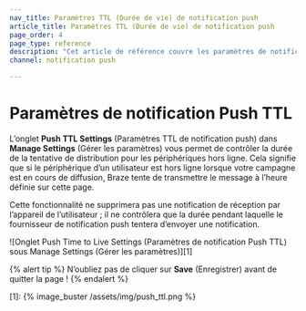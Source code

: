 ```yaml
---
nav_title: Paramètres TTL (Durée de vie) de notification push
article_title: Paramètres TTL (Durée de vie) de notification push
page_order: 4
page_type: reference
description: "Cet article de référence couvre les paramètres de notification Push Time to Live (TTL, durée de vie) du tableau de bord de Braze."
channel: notification push

---
```


# Paramètres de notification Push TTL

L’onglet **Push TTL Settings** (Paramètres TTL de notification push) dans **Manage Settings** (Gérer les paramètres) vous permet de contrôler la durée de la tentative de distribution pour les périphériques hors ligne. Cela signifie que si le périphérique d’un utilisateur est hors ligne lorsque votre campagne est en cours de diffusion, Braze tente de transmettre le message à l’heure définie sur cette page.

Cette fonctionnalité ne supprimera pas une notification de réception par l’appareil de l’utilisateur ; il ne contrôlera que la durée pendant laquelle le fournisseur de notification push tentera d’envoyer une notification.

![Onglet Push Time to Live Settings (Paramètres de notification Push TTL) sous Manage Settings (Gérer les paramètres)][1]

{% alert tip %}
N’oubliez pas de cliquer sur **Save** (Enregistrer) avant de quitter la page !
{% endalert %}

[1]: {% image_buster /assets/img/push_ttl.png %}
